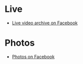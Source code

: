 # Live

- [Live video archive on Facebook](https://web.facebook.com/creatorsgarten/videos/262383566179746/)

# Photos

- [Photos on Facebook](https://web.facebook.com/creatorsgarten/posts/pfbid0hQ94BWSauQUiRJ1oYCkbTsqgHuZxrudCPjgaF1TnEzHTU45Coz8C81BmFRSLqdqml)